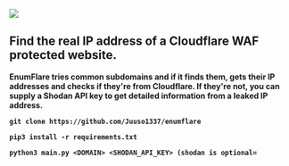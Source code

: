 <img src="https://a.pomf.cat/qbbayz.png"></img>

## Find the real IP address of a Cloudflare WAF protected website.

<b>EnumFlare tries common subdomains and if it finds them, gets their IP addresses and checks if they're from Cloudflare. If they're not, you can supply a Shodan API key to get detailed information from a leaked IP address.
```
git clone https://github.com/Juuso1337/enumflare
```
```
pip3 install -r requirements.txt
```
```
python3 main.py <DOMAIN> <SHODAN_API_KEY> (shodan is optional=
```
